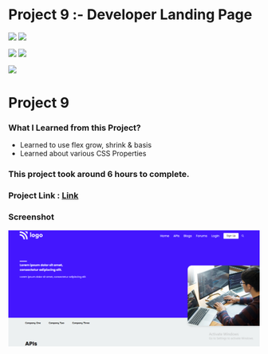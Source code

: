 # Project 9 :- Developer Landing Page

![](https://img.shields.io/badge/iNeuron-LCO-red)
![](https://img.shields.io/badge/Hitesh--Choudhary-Full--stack--js--bootcamp-yellow)

![](https://img.shields.io/badge/HTML-CSS-orange)
![](https://img.shields.io/badge/LIVE--CLASS-PROJECT9-blueviolet)

![](https://img.shields.io/badge/Hrishikesh--Kumbhar-Software--Engineer-blue)

# Project 9

### What I Learned from this Project?

- Learned to use flex grow, shrink & basis
- Learned about various CSS Properties

### This project took around 6 hours to complete.

### Project Link : [Link](https://developer-landing-page-dashboard.netlify.app/)


### Screenshot

![](./screenshot/Proj9.png)